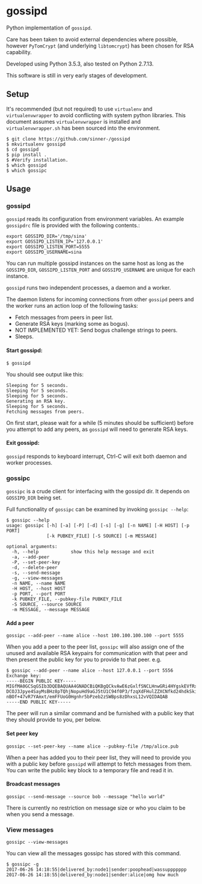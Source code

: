 # gossipd

Python implementation of `gossipd`.

Care has been taken to avoid external dependencies where possible, however `PyTomCrypt` (and underlying `libtomcrypt`) has been chosen for RSA capability.

Developed using Python 3.5.3, also tested on Python 2.7.13.

This software is still in very early stages of development.

## Setup

It's recommended (but not required) to use `virtualenv` and `virtualenvwrapper` to avoid conflicting with system python libraries. This document assumes `virtualenvwrapper` is installed and `virtualenvwrapper.sh` has been sourced into the environment.

```
$ git clone https://github.com/sinner-/gossipd
$ mkvirtualenv gossipd
$ cd gossipd
$ pip install .
$ #Verify installation.
$ which gossipd
$ which gossipc
```


## Usage
### gossipd

`gossipd` reads its configuration from environment variables. An example `gossipdrc` file is provided with the following contents.:
```
export GOSSIPD_DIR='/tmp/sina'
export GOSSIPD_LISTEN_IP='127.0.0.1'
export GOSSIPD_LISTEN_PORT=5555
export GOSSIPD_USERNAME=sina
```

You can run multiple gossipd instances on the same host as long as the `GOSSIPD_DIR`, `GOSSIPD_LISTEN_PORT` and `GOSSIPD_USERNAME` are unique for each instance.

`gossipd` runs two independent processes, a daemon and a worker.

The daemon listens for incoming connections from other `gossipd` peers and the worker runs an action loop of the following tasks:
 * Fetch messages from peers in peer list.
 * Generate RSA keys (marking some as bogus).
 * NOT IMPLEMENTED YET: Send bogus challenge strings to peers.
 * Sleeps.

#### Start gossipd:
```
$ gossipd
```

You should see output like this:
```
Sleeping for 5 seconds.
Sleeping for 5 seconds.
Sleeping for 5 seconds.
Generating an RSA key.
Sleeping for 5 seconds.
Fetching messages from peers.
```

On first start, please wait for a while (5 minutes should be sufficient) before you attempt to add any peers, as `gossipd` will need to generate RSA keys.

#### Exit gossipd:
`gossipd` responds to keyboard interrupt, Ctrl-C will exit both daemon and worker processes.

### gossipc

`gossipc` is a crude client for interfacing with the gossipd dir. It depends on `GOSSIPD_DIR` being set.

Full functionality of `gossipc` can be examined by invoking `gossipc --help`:
```
$ gossipc --help
usage: gossipc [-h] [-a] [-P] [-d] [-s] [-g] [-n NAME] [-H HOST] [-p PORT]
               [-k PUBKEY_FILE] [-S SOURCE] [-m MESSAGE]

optional arguments:
  -h, --help            show this help message and exit
  -a, --add-peer
  -P, --set-peer-key
  -d, --delete-peer
  -s, --send-message
  -g, --view-messages
  -n NAME, --name NAME
  -H HOST, --host HOST
  -p PORT, --port PORT
  -k PUBKEY_FILE, --pubkey-file PUBKEY_FILE
  -S SOURCE, --source SOURCE
  -m MESSAGE, --message MESSAGE
```

#### Add a peer
`gossipc --add-peer --name alice --host 100.100.100.100 --port 5555`

When you add a peer to the peer list, `gossipc` will also assign one of the unused and available RSA keypairs for communication with that peer and then present the public key for you to provide to that peer. 
e.g.
```
$ gossipc --add-peer --name alice --host 127.0.0.1 --port 5556
Exchange key:
-----BEGIN PUBLIC KEY-----
MIGfMA0GCSqGSIb3DQEBAQUAA4GNADCBiQKBgQCkvAwE6zGxlfSNCLHnwGRi4HYgskEVfRxqxTibGM
DCOJ3Jpye4SayMsBHz8pTQhjNopuHd9aGJ5tU1C94f0P3/fzqXdFHulZZXCNfkd24hdkSkiE9oN451
nBOf+47vR7YAmxt/emFFUoG0Hgnhr5bPzeb2zSWBps8zDhxsL12vVQIDAQAB
-----END PUBLIC KEY-----
```
The peer will run a similar command and be furnished with a public key that they should provide to you, per below.

#### Set peer key
`gossipc --set-peer-key --name alice --pubkey-file /tmp/alice.pub`

When a peer has added you to their peer list, they will need to provide you with a public key before `gossipd` will attempt to fetch messages from them. You can write the public key block to a temporary file and read it in.

#### Broadcast messages
`gossipc --send-message --source bob --message "hello world"`

There is currently no restriction on message size or who you claim to be when you send a message.

### View messages
`gossipc --view-messages`

You can view all the messages gossipc has stored with this command.
```
$ gossipc -g
2017-06-26 14:18:55|delivered_by:node1|sender:poophead|wassuppppppp
2017-06-26 14:18:55|delivered_by:node1|sender:alice|omg how much
```
